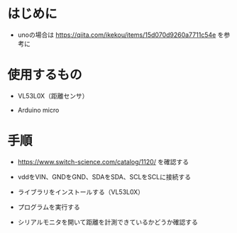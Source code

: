# はじめに

- unoの場合は https://qiita.com/ikekou/items/15d070d9260a7711c54e を参考に

# 使用するもの

- VL53L0X（距離センサ）

- Arduino micro

# 手順

- https://www.switch-science.com/catalog/1120/ を確認する

- vddをVIN、GNDをGND、SDAをSDA、SCLをSCLに接続する

- ライブラリをインストールする（VL53L0X）

- プログラムを実行する

- シリアルモニタを開いて距離を計測できているかどうか確認する